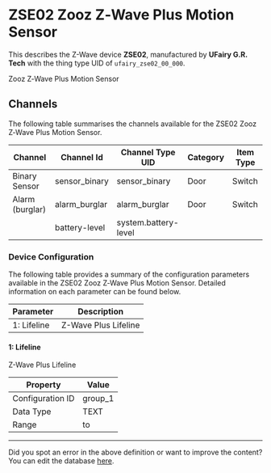 
# ZSE02 Zooz Z‑Wave Plus Motion Sensor

This describes the Z-Wave device **ZSE02**, manufactured by **UFairy G.R. Tech** with the thing type UID of ```ufairy_zse02_00_000```. 

Zooz Z‑Wave Plus Motion Sensor

## Channels
The following table summarises the channels available for the ZSE02 Zooz Z‑Wave Plus Motion Sensor.

| Channel | Channel Id | Channel Type UID | Category | Item Type |
|---------|------------|------------------|----------|-----------|
| Binary Sensor | sensor_binary | sensor_binary | Door | Switch |
| Alarm (burglar) | alarm_burglar | alarm_burglar | Door | Switch |
|  | battery-level | system.battery-level |  |  |




### Device Configuration
The following table provides a summary of the configuration parameters available in the ZSE02 Zooz Z‑Wave Plus Motion Sensor.
Detailed information on each parameter can be found below.

| Parameter   | Description |
|-------------|-------------|
| 1: Lifeline | Z-Wave Plus Lifeline |




#### 1: Lifeline

Z-Wave Plus Lifeline


| Property         | Value    |
|------------------|----------|
| Configuration ID | group_1 |
| Data Type        | TEXT |
| Range |  to  |






---

Did you spot an error in the above definition or want to improve the content?
You can edit the database [here](http://www.cd-jackson.com/index.php/zwave/zwave-device-database/zwave-device-list/devicesummary/571).

